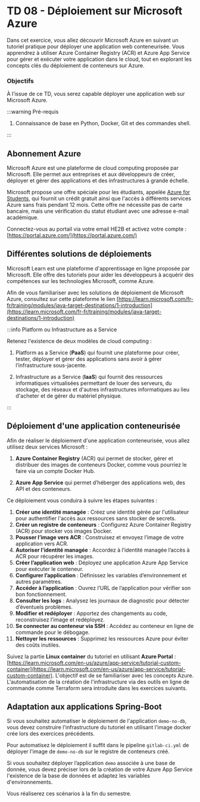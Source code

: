 # TD 08 - Déploiement sur Microsoft Azure

Dans cet exercice, vous allez découvrir Microsoft Azure en suivant un tutoriel 
pratique pour déployer une application web conteneurisée. 
Vous apprendrez à utiliser Azure Container Registry (ACR) et Azure App Service 
pour gérer et exécuter votre application dans le cloud, tout en explorant les concepts 
clés du déploiement de conteneurs sur Azure.

### Objectifs 

À l’issue de ce TD, vous serez capable déployer une application web sur Microsoft Azure.

:::warning Pré-requis

1. Connaissance de base en Python, Docker, Git et des commandes shell.

:::

## Abonnement Azure 

Microsoft Azure est une plateforme de cloud computing proposée par Microsoft.
Elle permet aux entreprises et aux développeurs de créer, déployer et gérer 
des applications et des infrastructures à grande échelle.

Microsoft propose une offre spéciale pour les étudiants, appelée 
[Azure for Students](https://azure.microsoft.com/fr-fr/free/students), 
qui fournit un crédit gratuit ainsi que l'accès à différents services Azure sans frais 
pendant 12 mois. Cette offre ne nécessite pas de carte bancaire, mais une vérification 
du statut étudiant avec une adresse e-mail académique. 

Connectez-vous au portail via votre email HE2B et activez votre compte : 
[https://portal.azure.com/](https://portal.azure.com/)


## Différentes solutions de déploiements

Microsoft Learn est une plateforme d'apprentissage en ligne proposée par Microsoft. 
Elle offre des tutoriels pour aider les développeurs à acquérir des compétences 
sur les technologies Microsoft, comme Azure. 

Afin de vous familiariser avec les solutions de déploiement de Microsoft Azure,
consultez sur cette plateforme le lien 
[https://learn.microsoft.com/fr-fr/training/modules/java-target-destinations/1-introduction](https://learn.microsoft.com/fr-fr/training/modules/java-target-destinations/1-introduction)


:::info Platform ou Infrastructure as a Service 

Retenez l'existence de deux modèles de cloud computing : 

1. Platform as a Service (**PaaS**) qui fournit 
une plateforme pour créer, tester, déployer et gérer des applications 
sans avoir à gérer l’infrastructure sous-jacente. 

1. Infrastructure as a Service (**IaaS**) qui fournit 
des ressources informatiques virtualisées permettant de louer des 
serveurs, du stockage, des réseaux et d'autres infrastructures informatiques 
au lieu d'acheter et de gérer du matériel physique. 

:::

## Déploiement d'une application conteneurisée

Afin de réaliser le déploiement d'une application conteneurisée, 
vous allez utilisez deux services Microsoft : 

1. **Azure Container Registry** (ACR) qui permet de stocker, 
gérer et distribuer des images de conteneurs Docker, comme vous pourriez
le faire via un compte Docker Hub. 

1. **Azure App Service** qui permet d’héberger des applications web, 
des API et des conteneurs.


Ce déploiement vous conduira à suivre les étapes suivantes :

1. **Créer une identité managée** : Créez une identité gérée par l'utilisateur 
pour authentifier l'accès aux ressources sans stocker de secrets.
1. **Créer un registre de conteneurs** : Configurez Azure Container Registry 
(ACR) pour stocker vos images Docker.
1. **Pousser l’image vers ACR** : Construisez et envoyez l’image de votre 
application vers ACR.
1. **Autoriser l’identité managée** : Accordez à l’identité managée l’accès 
à ACR pour récupérer les images.
1. **Créer l’application web** : Déployez une application Azure App Service 
pour exécuter le conteneur.
1. **Configurer l’application** : Définissez les variables d’environnement 
et autres paramètres.
1. **Accéder à l’application** : Ouvrez l’URL de l’application pour vérifier 
son bon fonctionnement.
1. **Consulter les logs** : Analysez les journaux de diagnostic pour détecter 
d’éventuels problèmes.
1. **Modifier et redéployer** : Apportez des changements au code, reconstruisez 
l’image et redéployez.
1. **Se connecter au conteneur via SSH** : Accédez au conteneur en ligne de 
commande pour le débogage.
1. **Nettoyer les ressources** : Supprimez les ressources Azure pour éviter 
des coûts inutiles.

Suivez la partie **Linux container** du tutoriel en utilisant **Azure Portal** : 
[https://learn.microsoft.com/en-us/azure/app-service/tutorial-custom-container](https://learn.microsoft.com/en-us/azure/app-service/tutorial-custom-container).
L'objectif est de se familiariser avec les concepts Azure.
L'automatisation de la création de l'infrastructure via des outils en ligne de 
commande comme Terraform sera introduite dans les exercices suivants.


## Adaptation aux applications Spring-Boot

Si vous souhaitez automatiser le déploiement de l'application `demo-no-db`, vous devez 
construire l'infrastructure du tutoriel en utilisant l'image docker crée lors des 
exercices précédents.

Pour automatisez le déploiement il suffit dans le pipeline `gitlab-ci.yml` de déployer
l'image de `demo-no-db` sur le registre de conteneurs créé.

Si vous souhaitez déployer l’application `demo` associée à une base de donnée, vous devez
préciser lors de la création de votre Azure App Service l'existence de la base de données
et adaptez les variables d'environnements.

Vous réaliserez ces scénarios à la fin du semestre.